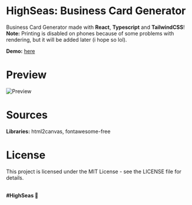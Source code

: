 # HighSeas: Business Card Generator
Business Card Generator made with **React**, **Typescript** and **TailwindCSS**! <br>
**Note:** Printing is disabled on phones because of some problems with rendering, but it will be added later (i hope so lol).

**Demo:** [here](https://ondrejpacovsky.cz/demo/highseas/BusinessCardGenerator/index.html)

# Preview
![Preview](https://ondrejpacovsky.cz/demo/highseas/BusinessCardGenerator/preview.jpg)

# Sources
**Libraries:** html2canvas, fontawesome-free <br>

# License
This project is licensed under the MIT License - see the LICENSE file for details.

<br>
<b>#HighSeas 💖</b>
